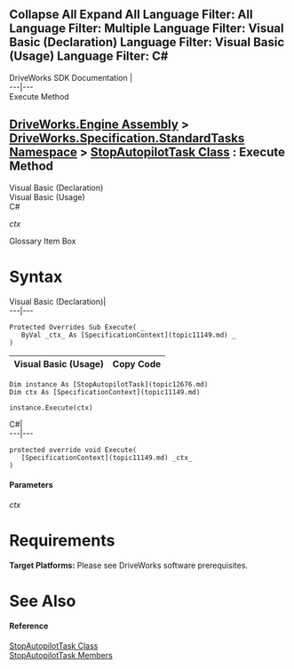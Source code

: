 Collapse All Expand All Language Filter: All  Language Filter: Multiple  Language Filter: Visual Basic (Declaration) Language Filter: Visual Basic (Usage) Language Filter: C#  
---  
DriveWorks SDK Documentation  |   
---|---  
Execute Method   
  
[DriveWorks.Engine Assembly](topic2156.md) > [DriveWorks.Specification.StandardTasks Namespace](topic11896.md) > [StopAutopilotTask Class](topic12676.md) : Execute Method  
---  
  
Visual Basic (Declaration)    
Visual Basic (Usage)    
C# 

_ctx_
    

Glossary Item Box

# Syntax

Visual Basic (Declaration)|   
---|---  
      
    
    Protected Overrides Sub Execute( _
       ByVal _ctx_ As [SpecificationContext](topic11149.md) _
    )   
  
Visual Basic (Usage)| Copy Code  
---|---  
      
    
    Dim instance As [StopAutopilotTask](topic12676.md)
    Dim ctx As [SpecificationContext](topic11149.md)
     
    instance.Execute(ctx)  
  
C#|   
---|---  
      
    
    protected override void Execute( 
       [SpecificationContext](topic11149.md) _ctx_
    )  
  
#### Parameters

 _ctx_
    

# Requirements

**Target Platforms:** Please see DriveWorks software prerequisites.

# See Also

#### Reference

[StopAutopilotTask Class](topic12676.md)   
[StopAutopilotTask Members](topic12677.md)


